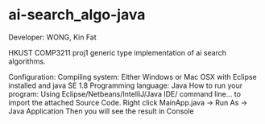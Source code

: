 # ai-search_algo-java

Developer: WONG, Kin Fat

HKUST COMP3211 proj1 generic type implementation of ai search algorithms.

Configuration:
Compiling system: Either Windows or Mac OSX with Eclipse installed and java SE 1.8
Programming language: Java
How to run your program:
Using Eclipse/Netbeans/IntelliJ/Java IDE/ command line... to import the attached Source Code.
Right click MainApp.java -> Run As -> Java Application
Then you will see the result in Console
